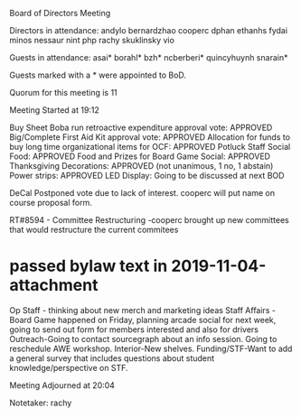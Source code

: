 Board of Directors Meeting

Directors in attendance:
andylo
bernardzhao
cooperc
dphan
ethanhs
fydai
minos
nessaur
nint
php
rachy
skuklinsky
vio

Guests in attendance:
asai*
borahl*
bzh*
ncberberi*
quincyhuynh
snarain*

Guests marked with a * were appointed to BoD.

Quorum for this meeting is 11

Meeting Started at 19:12

Buy Sheet
Boba run retroactive expenditure approval vote: APPROVED
Big/Complete First Aid Kit approval vote: APPROVED
Allocation for funds to buy long time organizational items for OCF: APPROVED
Potluck Staff Social Food: APPROVED
Food and Prizes for Board Game Social: APPROVED
Thanksgiving Decorations: APPROVED (not unanimous, 1 no, 1 abstain) 
Power strips: APPROVED
LED Display: Going to be discussed at next BOD

DeCal 
Postponed vote due to lack of interest.
cooperc will put name on course proposal form.

RT#8594 - Committee Restructuring
-cooperc brought up new committees that would restructure the current commitees
# passed bylaw text in 2019-11-04-attachment

Op Staff - thinking about new merch and marketing ideas
Staff Affairs - Board Game happened on Friday, planning arcade social for next week, going to send out form for members interested and also for drivers
Outreach-Going to contact sourcegraph about an info session. Going to reschedule AWE workshop.
Interior-New shelves.
Funding/STF-Want to add a general survey that includes questions about student knowledge/perspective on STF.

Meeting Adjourned at 20:04

Notetaker: rachy
